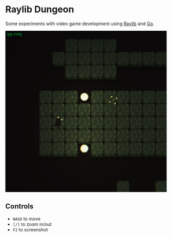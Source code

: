 # Raylib Dungeon

Some experiments with video game development using [Raylib](https://www.raylib.com/) and [Go](https://github.com/gen2brain/raylib-go).

![Raylib Dungeon](readme_img.png)

## Controls

- `WASD` to move
- `[/]` to zoom in/out
- `F2` to screenshot
